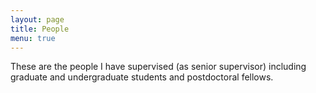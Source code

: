 ```yaml
---
layout: page
title: People
menu: true
---
```


These are the people I have supervised (as senior supervisor) including graduate and undergraduate students and postdoctoral fellows.

